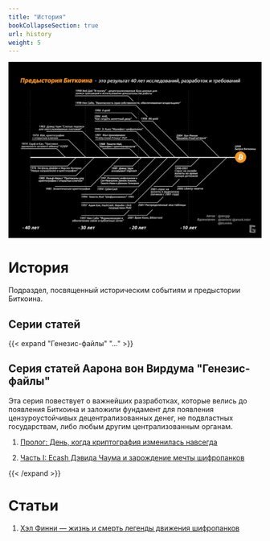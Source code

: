 ```yaml
---
title: "История"
bookCollapseSection: true
url: history
weight: 5
---
```


![cover](./cover.jpeg)
# История

Подраздел, посвященный историческим событиям и предыстории Биткоина.

## Cерии статей 

{{< expand "Генезис-файлы" "..." >}}
## Серия статей Аарона вон Вирдума "Генезис-файлы"
Эта серия повествует о важнейших разработках, которые велись до появления Биткоина и заложили фундамент для появления цензуроустойчивых децентрализованных денег, не подвластных государствам, либо любым другим централизованным органам.

1. [Пролог: День, когда криптография изменилась навсегда](https://www.21ideas.org/theory-hyperbitcoinization-the-day-cryptography-changed-forever/)

2. [Часть I: Ecash Дэвида Чаума и зарождение мечты шифропанков](https://www.21ideas.org/theory-hyperbitcoinization-genesis-files-1-david-chaum/)

{{< /expand >}}

# Статьи

1. [Хэл Финни — жизнь и смерть легенды движения шифропанков](https://www.21ideas.org/theory-hyperbitcoinization-hal-finney-biography/)
